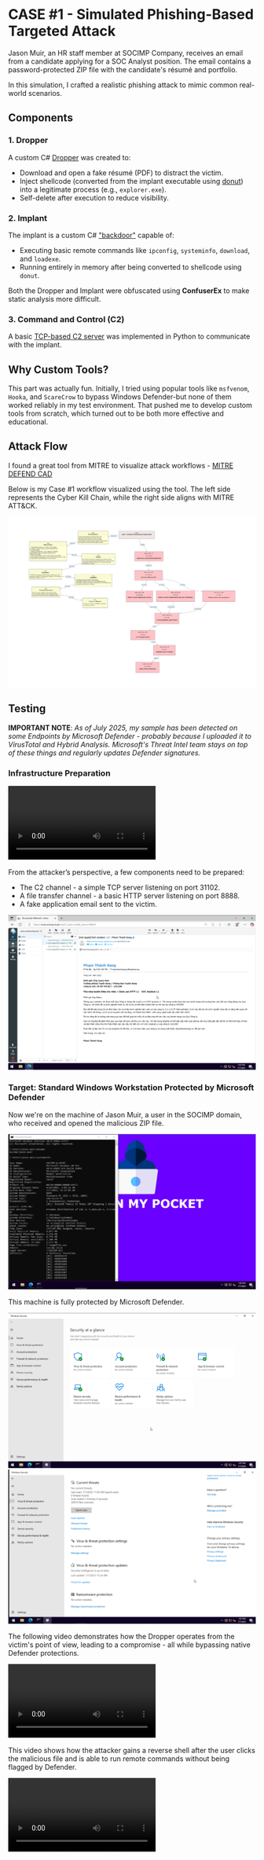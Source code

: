 # CASE #1 - Simulated Phishing-Based Targeted Attack

Jason Muir, an HR staff member at SOCIMP Company, receives an email from a candidate applying for a SOC Analyst position. The email contains a password-protected ZIP file with the candidate's résumé and portfolio.

In this simulation, I crafted a realistic phishing attack to mimic common real-world scenarios.

## Components

### 1. **Dropper**
A custom C# [Dropper](/adversaries-emulation/case#1-fakecv-phishing-attack/cvdropper.cs) was created to:
- Download and open a fake résumé (PDF) to distract the victim.
- Inject shellcode (converted from the implant executable using [donut](https://github.com/TheWover/donut)) into a legitimate process (e.g., `explorer.exe`).
- Self-delete after execution to reduce visibility.

### 2. **Implant**
The implant is a custom C# ["backdoor"](/adversaries-emulation/case#1-fakecv-phishing-attack/implant.cs) capable of:
- Executing basic remote commands like `ipconfig`, `systeminfo`, `download`, and `loadexe`.
- Running entirely in memory after being converted to shellcode using `donut`.

Both the Dropper and Implant were obfuscated using **ConfuserEx** to make static analysis more difficult.

### 3. **Command and Control (C2)**
A basic [TCP-based C2 server](/adversaries-emulation/case#1-fakecv-phishing-attack/tcp_c2_server.py) was implemented in Python to communicate with the implant.

## Why Custom Tools?

This part was actually fun. Initially, I tried using popular tools like `msfvenom`, `Hooka`, and `ScareCrow` to bypass Windows Defender-but none of them worked reliably in my test environment. That pushed me to develop custom tools from scratch, which turned out to be both more effective and educational.

## Attack Flow

I found a great tool from MITRE to visualize attack workflows - [MITRE DEFEND CAD](https://d3fend.mitre.org/cad/)

Below is my Case #1 workflow visualized using the tool. The left side represents the Cyber Kill Chain, while the right side aligns with MITRE ATT&CK.

![case1](/images/case1/case1-mitrecad.png)

## Testing

**IMPORTANT NOTE**: *As of July 2025, my sample has been detected on some Endpoints by Microsoft Defender - probably because I uploaded it to VirusTotal and Hybrid Analysis. Microsoft's Threat Intel team stays on top of these things and regularly updates Defender signatures.*

### Infrastructure Preparation

<video src="/images/case1/adversary-infra-prep.mp4"></video>

From the attacker’s perspective, a few components need to be prepared:
- The C2 channel - a simple TCP server listening on port 31102.
- A file transfer channel - a basic HTTP server listening on port 8888.
- A fake application email sent to the victim.

![pic1](/images/case1/pic1.png)

### Target: Standard Windows Workstation Protected by Microsoft Defender

Now we're on the machine of Jason Muir, a user in the SOCIMP domain, who received and opened the malicious ZIP file.

![pic2](/images/case1/pic2.png)

This machine is fully protected by Microsoft Defender.

![pic3](/images/case1/pic3.png)
![pic4](/images/case1/pic4.png)

The following video demonstrates how the Dropper operates from the victim's point of view, leading to a compromise - all while bypassing native Defender protections.

<video src="/images/case1/dropper-execution.mp4"></video>

This video shows how the attacker gains a reverse shell after the user clicks the malicious file and is able to run remote commands without being flagged by Defender.

<video src="/images/case1/run-command-wo-detected.mp4"></video>

